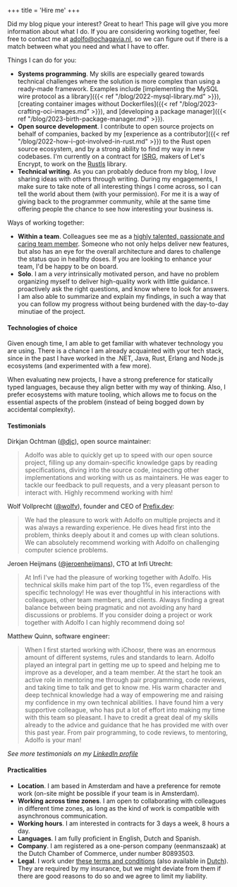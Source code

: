 +++
title = 'Hire me'
+++

Did my blog pique your interest? Great to hear! This page will give you more information about what I do. If you are considering working together, feel free to contact me at <a href="&#109;&#97;&#105;&#108;&#116;&#111;&#58;&#97;&#100;&#111;&#108;&#102;&#111;&#64;&#111;&#99;&#104;&#97;&#103;&#97;&#118;&#105;&#97;&#46;&#110;&#108;">&#97;&#100;&#111;&#108;&#102;&#111;&#64;&#111;&#99;&#104;&#97;&#103;&#97;&#118;&#105;&#97;&#46;&#110;&#108;</a>, so we can figure out if there is a match between what you need and what I have to offer.

Things I can do for you:

* __Systems programming__. My skills are especially geared towards technical challenges where the solution is more complex than using a ready-made framework. Examples include [implementing the MySQL wire protocol as a library]({{< ref "/blog/2022-mysql-library.md" >}}), [creating container images without Dockerfiles]({{< ref "/blog/2023-crafting-oci-images.md" >}}), and [developing a package manager]({{< ref "/blog/2023-birth-package-manager.md" >}}).
* __Open source development__. I contribute to open source projects on behalf of companies, backed by my [experience as a contributor]({{< ref "/blog/2022-how-i-got-involved-in-rust.md" >}}) to the Rust open source ecosystem, and by a strong ability to find my way in new codebases. I'm currently on a contract for [ISRG](https://www.abetterinternet.org/), makers of Let's Encrypt, to work on the [Rustls](https://github.com/rustls/rustls) library.
* __Technical writing__. As you can probably deduce from my blog, I _love_ sharing ideas with others through writing. During my engagements, I make sure to take note of all interesting things I come across, so I can tell the world about them (with your permission). For me it is a way of giving back to the programmer community, while at the same time offering people the chance to see how interesting your business is.

Ways of working together:

* __Within a team__. Colleagues see me as a [highly talented, passionate and caring team member](#testimonials). Someone who not only helps deliver new features, but also has an eye for the overall architecture and dares to challenge the status quo in healthy doses. If you are looking to enhance your team, I'd be happy to be on board.
* __Solo__. I am a _very_ intrinsically motivated person, and have no problem organizing myself to deliver high-quality work with little guidance. I proactively ask the right questions, and know where to look for answers. I am also able to summarize and explain my findings, in such a way that you can follow my progress without being burdened with the day-to-day minutiae of the project.

#### Technologies of choice

Given enough time, I am able to get familiar with whatever technology you are using. There is a chance I am already acquainted with your tech stack, since in the past I have worked in the .NET, Java, Rust, Erlang and Node.js ecosystems (and experimented with a few more).

When evaluating new projects, I have a strong preference for statically typed languages, because they align better with my way of thinking. Also, I prefer ecosystems with mature tooling, which allows me to focus on the essential aspects of the problem (instead of being bogged down by accidental complexity).

#### Testimonials

Dirkjan Ochtman ([@djc](https://github.com/djc/)), open source maintainer:

> Adolfo was able to quickly get up to speed with our open source project, filling up any domain-specific knowledge gaps by reading specifications, diving into the source code, inspecting other implementations and working with us as maintainers. He was eager to tackle our feedback to pull requests, and a very pleasant person to interact with. Highly recommend working with him!

Wolf Vollprecht ([@wolfv](https://github.com/wolfv/)), founder and CEO of [Prefix.dev](https://prefix.dev/):

> We had the pleasure to work with Adolfo on multiple projects and it was always a rewarding experience. He dives head first into the problem, thinks deeply about it and comes up with clean solutions. We can absolutely recommend working with Adolfo on challenging computer science problems.

Jeroen Heijmans ([@jeroenheijmans](https://github.com/jeroenheijmans/)), CTO at Infi Utrecht:

> At Infi I've had the pleasure of working together with Adolfo. His technical skills make him part of the top 1%, even regardless of the specific technology! He was ever thoughtful in his interactions with colleagues, other team members, and clients. Always finding a great balance between being pragmatic and not avoiding any hard discussions or problems. If you consider doing a project or work together with Adolfo I can highly recommend doing so!

Matthew Quinn, software engineer:

> When I first started working with iChoosr, there was an enormous amount of different systems, rules and standards to learn. Adolfo played an integral part in getting me up to speed and helping me to improve as a developer, and a team member. At the start he took an active role in mentoring me through pair programming, code reviews, and taking time to talk and get to know me. His warm character and deep technical knowledge had a way of empowering me and raising my confidence in my own technical abilities. I have found him a very supportive colleague, who has put a lot of effort into making my time with this team so pleasant. I have to credit a great deal of my skills already to the advice and guidance that he has provided me with over this past year. From pair programming, to code reviews, to mentoring, Adolfo is your man!

_See more testimonials on my [LinkedIn profile](https://www.linkedin.com/in/adolfoochagavia/)_

#### Practicalities

* __Location__. I am based in Amsterdam and have a preference for remote work (on-site might be possible if your team is in Amsterdam).
* __Working across time zones__. I am open to collaborating with colleagues in different time zones, as long as the kind of work is compatible with asynchronous communication.
* __Working hours__. I am interested in contracts for 3 days a week, 8 hours a day.
* __Languages__. I am fully proficient in English, Dutch and Spanish.
* __Company__. I am registered as a one-person company (eenmanszaak) at the Dutch Chamber of Commerce, under number 80893503.
* __Legal__. I work under <a href="/files/NLdigital Terms - EN.pdf">these terms and conditions</a> (also available in <a href="/files/NLdigital Voorwaarden - NL.pdf">Dutch</a>). They are required by my insurance, but we might deviate from them if there are good reasons to do so and we agree to limit my liability.
